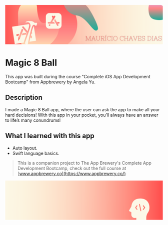 ![Begin Banner](Documentation/readme-begin-banner-mau.png)

# Magic 8 Ball

This app was built during the course "Complete iOS App Development Bootcamp" from Appbrewery by Angela Yu.


## Description

I made a Magic 8 Ball app, where the user can ask the app to make all your hard decisions! With this app in your pocket, you’ll always have an answer to life’s many conundrums!


## What I learned with this app

* Auto layout.
* Swift language basics.


>This is a companion project to The App Brewery's Complete App Development Bootcamp, check out the full course at [www.appbrewery.co](https://www.appbrewery.co/)

![End Banner](Documentation/readme-end-banner-mau.png)

